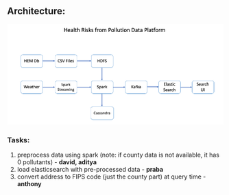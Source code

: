 ## Architecture:

![Architecture of the data pipeline](architecture.png "Architecture of the data pipeline")

### Tasks:
1. preprocess data using spark (note: if county data is not available, it has 0 pollutants) - **david, aditya**
2. load elasticsearch with pre-processed data - **praba**
3. convert address to FIPS code (just the county part) at query time - **anthony**
